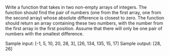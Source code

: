 Write a function that takes in two non-empty arrays of integers. 
The function should find the pair of numbers (one from the first array, 
one from the second array) whose absolute difference is closest to zero. 
The function should return an array containing these two numbers, with the 
number from the first array in the first position. Assume that there will 
only be one pair of numbers with the smallest difference.

Sample input: [-1, 5, 10, 20, 28, 3], [26, 134, 135, 15, 17]
Sample output: [28, 26]
